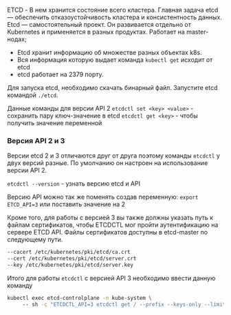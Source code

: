 
ETCD - В нем хранится состояние всего кластера. Главная задача etcd — обеспечить отказоустойчивость кластера и консистентность данных. Etcd — самостоятельный проект. Он развивается отдельно от Kubernetes и применяется в разных продуктах. Работает на master-нодах;

- Etcd хранит информацию об множестве разных объектах k8s.
- Вся информация которую выдает команда `kubectl get` исходит от etcd 
- etcd работает на 2379 порту.

Для запуска etcd, необходимо скачать бинарный файл.
Запустите etcd командой `./etcd`.

Данные команды для версии API 2
`etcdctl set <key> <value>` - сохранить пару ключ-значение в etcd
`etcdctl get <key>` - чтобы получить значение переменной


### Версия API 2 и 3

Версии etcd 2 и 3 отличаются друг от друга поэтому команды `etcdctl` у двух версий разные.
По умолчанию он настроен на использование версии API 2.

`etcdctl --version` - узнать версию etcd и API

Версию API можно так же поменять создав переменную:
`export ETCD_API=3` или поставить значение на 2

Кроме того, для работы с версией 3 вы также должны указать путь к файлам сертификатов, чтобы ETCDCTL мог пройти аутентификацию на сервере ETCD API. Файлы сертификатов доступны в etcd-master по следующему пути.
``` bash
--cacert /etc/kubernetes/pki/etcd/ca.crt
--cert /etc/kubernetes/pki/etcd/server.crt
--key /etc/kubernetes/pki/etcd/server.key
```

Итого для работы `etcdctl` с версией API 3 необходимо ввести данную команду
``` bash
kubectl exec etcd-controlplane -n kube-system \ 
     -- sh -c "ETCDCTL_API=3 etcdctl get / --prefix --keys-only --limit=10 --cacert /etc/kubernetes/pki/etcd/ca.crt --cert /etc/kubernetes/pki/etcd/server.crt --key /etc/kubernetes/pki/etcd/server.key"
```

